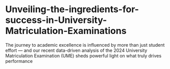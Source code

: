 # Unveiling-the-ingredients-for-success-in-University-Matriculation-Examinations
The journey to academic excellence is influenced by more than just student effort — and our recent data-driven analysis of the 2024 University Matriculation Examination (UME) sheds powerful light on what truly drives performance
